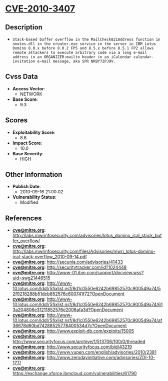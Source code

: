 
# [CVE-2010-3407](https://cve.mitre.org/cgi-bin/cvename.cgi?name=CVE-2010-3407)

## Description

- `Stack-based buffer overflow in the MailCheck821Address function in nnotes.dll in the nrouter.exe service in the server in IBM Lotus Domino 8.0.x before 8.0.2 FP5 and 8.5.x before 8.5.1 FP2 allows remote attackers to execute arbitrary code via a long e-mail address in an ORGANIZER:mailto header in an iCalendar calendar-invitation e-mail message, aka SPR NRBY7ZPJ9V.`

## Cvss Data

- **Access Vector**:
  - NETWORK
- **Base Score**:
  - 9.3

## Scores

- **Exploitability Score**:
  - 8.6
- **Impact Score**:
  - 10.0
- **Base Severity**:
  - HIGH

## Other Information

- **Publish Date**:
  - 2010-09-16 21:00:02
- **Vulnerability Status**:
  - Modified

## References

- **cve@mitre.org**: http://labs.mwrinfosecurity.com/advisories/lotus_domino_ical_stack_buffer_overflow/
- **cve@mitre.org**: http://labs.mwrinfosecurity.com/files/Advisories/mwri_lotus-domino-ical-stack-overflow_2010-09-14.pdf
- **cve@mitre.org**: http://secunia.com/advisories/41433
- **cve@mitre.org**: http://securitytracker.com/id?1024448
- **cve@mitre.org**: http://www-01.ibm.com/support/docview.wss?uid=swg21446515
- **cve@mitre.org**: http://www-10.lotus.com/ldd/r5fixlist.nsf/8d1c0550e6242b69852570c900549a74/52f9218288b51dcb852576c600741f72?OpenDocument
- **cve@mitre.org**: http://www-10.lotus.com/ldd/r5fixlist.nsf/8d1c0550e6242b69852570c900549a74/613a204806e3f211852576e2006afa3d?OpenDocument
- **cve@mitre.org**: http://www-10.lotus.com/ldd/r5fixlist.nsf/8d1c0550e6242b69852570c900549a74/af36678d60bd74288525778400534d7c?OpenDocument
- **cve@mitre.org**: http://www.exploit-db.com/exploits/15005
- **cve@mitre.org**: http://www.securityfocus.com/archive/1/513706/100/0/threaded
- **cve@mitre.org**: http://www.securityfocus.com/bid/43219
- **cve@mitre.org**: http://www.vupen.com/english/advisories/2010/2381
- **cve@mitre.org**: http://www.zerodayinitiative.com/advisories/ZDI-10-177/
- **cve@mitre.org**: https://exchange.xforce.ibmcloud.com/vulnerabilities/61790
